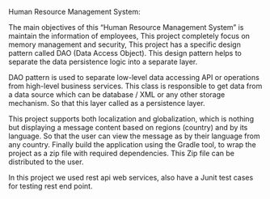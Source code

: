 Human Resource Management System:

The main objectives of this “Human Resource Management System” is maintain the information of employees, This project completely focus on memory management and security, This project has a specific design pattern called DAO (Data Access Object). This design pattern helps to separate the data persistence logic into a separate layer. 

DAO pattern is used to separate low-level data accessing API or operations from high-level business services. This class is responsible to get data from a data source which can be database / XML or any other storage mechanism. So that this layer called as a persistence layer.

This project supports both localization and globalization, which is nothing but displaying a message content based on regions (country) and by its language. So that the user can view the message as by their language from any country. Finally build the application using the Gradle tool, to wrap the project as a zip file with required dependencies. This Zip file can be distributed to the user. 

In this project we used rest api web services, also have a Junit test cases for testing rest end point.
